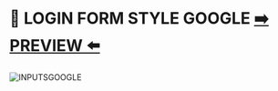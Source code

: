 # :bookmark_tabs: LOGIN FORM STYLE GOOGLE  [:arrow_right: PREVIEW :arrow_left:](https://erik161.github.io/LOGIN-FORM-STYLE-GOOGLE/) 




 
![INPUTSGOOGLE](https://user-images.githubusercontent.com/26189854/90860530-667ef180-e347-11ea-8173-1c03b9160720.gif)





